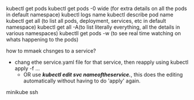 kubectl get pods
kubectl get pods -0 wide (for extra details on all the pods in default namespace)
kubectl logs name
kubectl describe pod name
kubectl get all (to list all pods, deployment, services, etc in default namespace)
kubectl get all -A(to list literally everything, all the details in various namespaces)
kubectll get pods -w (to see real time watching on whats happening to the pods)

how to mmaek chsnges to a service?
- chang ethe service.yaml file for that service, then reapply using kubectl apply -f ...
	- OR use ***kubectl edit svc nameoftheservice.***, this does the editing automatically without having to do 'apply' again.




minikube ssh

